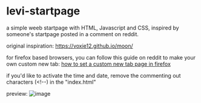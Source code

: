 # levi-startpage
a simple weeb startpage with HTML, Javascript and CSS, inspired by someone's startpage posted in a comment on reddit. 

original inspiration: https://voxie12.github.io/moon/

for firefox based browsers, you can follow this guide on reddit to make your own custom new tab: [how to set a custom new tab page in firefox](https://www.reddit.com/r/startpages/comments/g3qndt/psa_how_to_set_a_custom_new_tab_page_in_firefox/)

if you'd like to activate the time and date, remove the commenting out characters (<!--) in the "index.html"   

preview:
![image](https://github.com/user-attachments/assets/bce747cc-d1ee-47b4-8bf4-a6886e12c55f)
